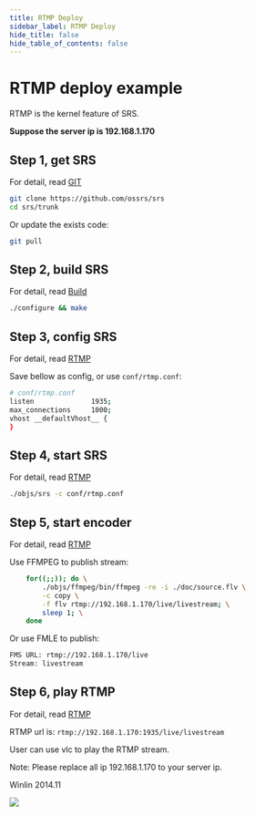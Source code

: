 ```yaml
---
title: RTMP Deploy
sidebar_label: RTMP Deploy 
hide_title: false
hide_table_of_contents: false
---
```


# RTMP deploy example

RTMP is the kernel feature of SRS.

**Suppose the server ip is 192.168.1.170**

## Step 1, get SRS

For detail, read [GIT](./git.md)

```bash
git clone https://github.com/ossrs/srs
cd srs/trunk
```

Or update the exists code:

```bash
git pull
```

## Step 2, build SRS

For detail, read [Build](./install.md)

```bash
./configure && make
```

## Step 3, config SRS

For detail, read [RTMP](./delivery-rtmp.md)

Save bellow as config, or use `conf/rtmp.conf`:

```bash
# conf/rtmp.conf
listen              1935;
max_connections     1000;
vhost __defaultVhost__ {
}
```

## Step 4, start SRS

For detail, read [RTMP](./delivery-rtmp.md)

```bash
./objs/srs -c conf/rtmp.conf
```

## Step 5, start encoder

For detail, read [RTMP](./delivery-rtmp.md)

Use FFMPEG to publish stream:

```bash
    for((;;)); do \
        ./objs/ffmpeg/bin/ffmpeg -re -i ./doc/source.flv \
        -c copy \
        -f flv rtmp://192.168.1.170/live/livestream; \
        sleep 1; \
    done
```

Or use FMLE to publish:

```bash
FMS URL: rtmp://192.168.1.170/live
Stream: livestream
```

## Step 6, play RTMP

For detail, read [RTMP](./delivery-rtmp.md)

RTMP url is: `rtmp://192.168.1.170:1935/live/livestream`

User can use vlc to play the RTMP stream.

Note: Please replace all ip 192.168.1.170 to your server ip.

Winlin 2014.11

![](https://ossrs.net/gif/v1/sls.gif?site=ossrs.io&path=/lts/doc/en/v5/sample-rtmp)


